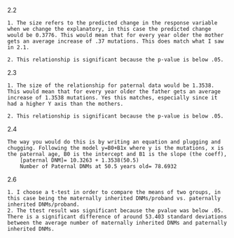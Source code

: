 2.2 

	1. The size refers to the predicted change in the response variable when we change the explanatory, in this case the predicted change would be 0.3776. This would mean that for every year older the mother gets an average increase of .37 mutations. This does match what I saw in 2.1. 

	2. This relationship is significant because the p-value is below .05.

2.3 

	1. The size of the relationship for paternal data would be 1.3538. This would mean that for every year older the father gets an average increase of 1.3538 mutations. Yes this matches, especially since it had a higher Y axis than the mothers. 

	2. This relationship is significant because the p-value is below .05. 

2.4

	The way you would do this is by writing an equation and plugging and chugging. Following the model y=B0+B1x where y is the mutations, x is the paternal age, B0 is the intercept and B1 is the slope (the coeff), 
		[paternal DNM]= 10.3263 + 1.3538(50.5)
		Number of Paternal DNMs at 50.5 years old= 78.6932 


2.6 

	1. I choose a t-test in order to compare the means of two groups, in this case being the maternally inherited DNMs/proband vs. paternally inherited DNMs/proband. 
	2. The ttest result was significant because the pvalue was below .05. There is a significant difference of around 53.403 standard deviations between the average number of maternally inherited DNMs and paternally inherited DNMs. 

